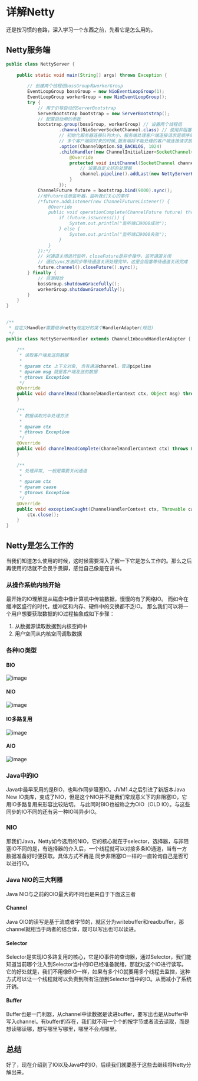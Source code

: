 # 详解Netty

还是按习惯的套路，深入学习一个东西之前，先看它是怎么用的。

## Netty服务端
```java
public class NettyServer {
 
    public static void main(String[] args) throws Exception {
 
        // 创建两个线程组bossGroup和workerGroup
        EventLoopGroup bossGroup = new NioEventLoopGroup(1);
        EventLoopGroup workerGroup = new NioEventLoopGroup();
        try {
            // 用于引导启动的ServerBootstrap
            ServerBootstrap bootstrap = new ServerBootstrap();
            // 配置启动用的参数
            bootstrap.group(bossGroup, workerGroup) // 设置两个线程组
                    .channel(NioServerSocketChannel.class) // 使用非阻塞的Channel
                    // 初始化服务器连接队列大小，服务端处理客户端连接请求是顺序处理的,所以同一时间只能处理一个客户端连接。
                    // 多个客户端同时来的时候,服务端将不能处理的客户端连接请求放在队列中等待处理
                    .option(ChannelOption.SO_BACKLOG, 1024)
                    .childHandler(new ChannelInitializer<SocketChannel>() {// 创建通道初始化对象，设置初始化参数
                        @Override
                        protected void initChannel(SocketChannel channel) throws Exception {
                            // 设置自定义好的处理器
                            channel.pipeline().addLast(new NettyServerHandler());
                        }
                    });
            ChannelFuture future = bootstrap.bind(9000).sync();
            //给future注册监听器，监听我们关心的事件
            /*future.addListener(new ChannelFutureListener() {
                @Override
                public void operationComplete(ChannelFuture future) throws Exception {
                    if (future.isSuccess()) {
                        System.out.println("监听端口9000成功");
                    } else {
                        System.out.println("监听端口9000失败");
                    }
                }
            });*/
            // 对通道关闭进行监听，closeFuture是异步操作，监听通道关闭
            // 通过sync方法同步等待通道关闭处理完毕，这里会阻塞等待通道关闭完成
            future.channel().closeFuture().sync();
        } finally {
            // 资源释放
            bossGroup.shutdownGracefully();
            workerGroup.shutdownGracefully();
        }
    }
}
 
 
/**
 * 自定义Handler需要继承netty规定好的某个HandlerAdapter(规范)
 */
public class NettyServerHandler extends ChannelInboundHandlerAdapter {
 
    /**
     * 读取客户端发送的数据
     *
     * @param ctx 上下文对象, 含有通道channel，管道pipeline
     * @param msg 就是客户端发送的数据
     * @throws Exception
     */
    @Override
    public void channelRead(ChannelHandlerContext ctx, Object msg) throws Exception {
    }
 
    /**
     * 数据读取完毕处理方法
     *
     * @param ctx
     * @throws Exception
     */
    @Override
    public void channelReadComplete(ChannelHandlerContext ctx) throws Exception {
    }
 
    /**
     * 处理异常, 一般是需要关闭通道
     *
     * @param ctx
     * @param cause
     * @throws Exception
     */
    @Override
    public void exceptionCaught(ChannelHandlerContext ctx, Throwable cause) throws Exception {
        ctx.close();
    }
}
```

## Netty是怎么工作的
当我们知道怎么使用的时候，这时候需要深入了解一下它是怎么工作的。那么之后再使用的话就不会畏手畏脚，感觉自己像是在背书。

### 从操作系统内核开始
最开始的IO理解是从磁盘中像计算机中传输数据，慢慢的有了网络IO。
而如今在缓冲区盛行的时代，缓冲区和内存、硬件中的交换都不乏IO。
那么我们可以将一个用户想要获取数据的IO过程抽象成如下步骤：
1. 从数据源读取数据到内核空间中
2. 用户空间从内核空间调取数据

### 各种IO类型

#### BIO
![image](./BIO.png)

#### NIO
![image](./NIO.png)

#### IO多路复用
![image](./IO-selector.png)

#### AIO
![image](./Asyn.png)

### Java中的IO
Java中最早采用的是BIO，也叫作同步阻塞IO。JVM1.4之后引进了新版本Java New IO类库，变成了NIO，但是这个NIO并不是我们常规意义下的非阻塞IO，它用IO多路复用来形容比较贴切。
与此同时BIO也被称之为OIO（OLD IO）。与这些同步的IO不同的还有另一种IO叫异步IO。

### NIO
那我们Java，Netty如今选用的NIO，它的核心就在于selector，选择器，与非阻塞IO不同的是，有选择器的介入后，一个线程就可以对接多条IO通道，当有一方数据准备好时便获取。具体方式不再是
同步非阻塞IO一样的一直轮询自己是否可以进行IO。

### Java NIO的三大利器
Java NIO与之前的OIO最大的不同也是来自于下面这三者
#### Channel
Java OIO的读写是基于流或者字节的，就区分为writebuffer和readbuffer，那channel就相当于两者的结合体，既可以写出也可以读进。
#### Selector
Selector是实现IO多路复用的核心，它是IO事件的查询器，通过Selector，我们能知道当前哪个注入到Selector当中的IO已经准备就绪，那就对这个IO进行读写。
它的好处就是，我们不用像BIO一样，如果有多个IO就要用多个线程去监控，这种方式可以让一个线程就可以负责到所有注册到Selector当中的IO。从而减小了系统开销。
#### Buffer
Buffer也是一门利器，从channel中读数据是读进buffer，要写出也是从buffer中写入channel。有buffer的存在，我们就不用一个个的按字节或者流去读取，而是想读哪读哪，想写哪里写哪里，哪里不会点哪里。

## 总结
好了，现在介绍到了IO以及Java中的IO，后续我们就要基于这些去继续将Netty分解出来。